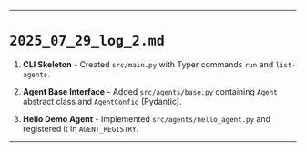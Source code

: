 ---


# `2025_07_29_log_2.md`


1. **CLI Skeleton** - Created `src/main.py` with Typer commands `run` and `list-agents`.

2. **Agent Base Interface** - Added `src/agents/base.py` containing `Agent` abstract class and `AgentConfig` (Pydantic).

3. **Hello Demo Agent** - Implemented `src/agents/hello_agent.py` and registered it in `AGENT_REGISTRY`.

---